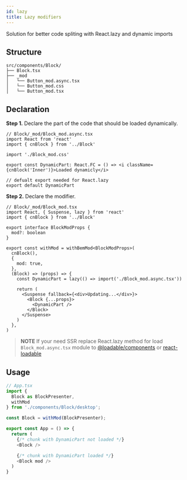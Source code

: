 ```yaml
---
id: lazy
title: Lazy modifiers
---
```


Solution for better code spliting with React.lazy and dynamic imports

## Structure

```
src/components/Block/
├── Block.tsx
├── _mod
│   └── Button_mod.async.tsx
│   └── Button_mod.css
│   └── Button_mod.tsx
```

## Declaration

**Step 1.** Declare the part of the code that should be loaded dynamically.

```tsx
// Block/_mod/Block_mod.async.tsx
import React from 'react'
import { cnBlock } from '../Block'

import './Block_mod.css'

export const DynamicPart: React.FC = () => <i className={cnBlock('Inner')}>Loaded dynamicly</i>

// defualt export needed for React.lazy
export default DynamicPart
```

**Step 2.** Declare the modifier.

```tsx
// Block/_mod/Block_mod.tsx
import React, { Suspense, lazy } from 'react'
import { cnBlock } from '../Block'

export interface BlockModProps {
  mod?: boolean
}

export const withMod = withBemMod<BlockModProps>(
  cnBlock(),
  {
    mod: true,
  },
  (Block) => (props) => {
    const DynamicPart = lazy(() => import('./Block_mod.async.tsx'))

    return (
      <Suspense fallback={<div>Updating...</div>}>
        <Block {...props}>
          <DynamicPart />
        </Block>
      </Suspense>
    )
  },
)
```

> **NOTE** If your need SSR replace React.lazy method for load `Block_mod.async.tsx` module to [@loadable/components](https://www.smooth-code.com/open-source/loadable-components/) or [react-loadable](https://github.com/jamiebuilds/react-loadable)

## Usage

```ts
// App.tsx
import {
  Block as BlockPresenter,
  withMod
} from './components/Block/desktop';

const Block = withMod(BlockPresenter);

export const App = () => {
  return (
    {/* chunk with DynamicPart not loaded */}
    <Block />

    {/* chunk with DynamicPart loaded */}
    <Block mod />
  )
}
```
